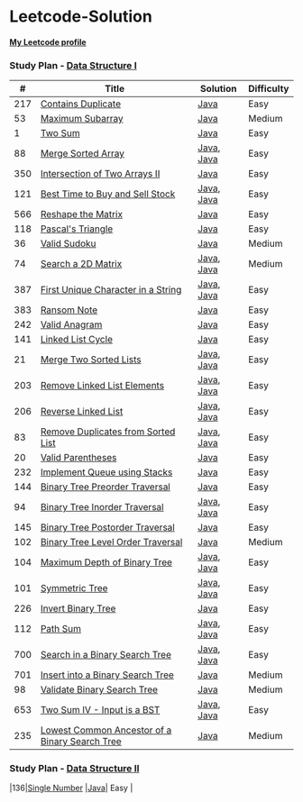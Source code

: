 # Leetcode-Solution

#### [My Leetcode profile](https://leetcode.com/AmyChang/)

### Study Plan - [Data Structure I](https://leetcode.com/study-plan/data-structure/?progress=fv6jie5)
| # | Title     | Solution     | Difficulty |
|---| --------- | ------------ | ---------- |
|217|[Contains Duplicate](https://leetcode.com/submissions/detail/769941432/) | [Java](https://github.com/coco40725/Leetcode-Solution/blob/master/No.201-300/217.Contains_Duplicate/src/Solution.java) | Easy |
|53|[Maximum Subarray](https://leetcode.com/submissions/detail/769956523/) | [Java](https://github.com/coco40725/Leetcode-Solution/blob/master/No.1-100/53.Maximum_Subarray/src/Solution.java) | Medium |
|1|[Two Sum](https://leetcode.com/submissions/detail/769956914/)| [Java](https://github.com/coco40725/Leetcode-Solution/blob/master/No.1-100/1.Two_Sum/src/Solution.java) | Easy |
|88|[Merge Sorted Array](https://leetcode.com/submissions/detail/770016650/)|[Java](https://github.com/coco40725/Leetcode-Solution/blob/master/No.1-100/88.MergeSortedArray/src/Solution.java), [Java](https://github.com/coco40725/Leetcode-Solution/blob/master/No.1-100/88.MergeSortedArray/src/Solution1.java) | Easy |
|350|[Intersection of Two Arrays II](https://leetcode.com/submissions/detail/770628396/)|[Java](https://github.com/coco40725/Leetcode-Solution/blob/master/No.301-400/350.Intersection_of_Two_Arrays_II/src/Solution.java) | Easy |
|121|[Best Time to Buy and Sell Stock](https://leetcode.com/submissions/detail/770628670/)|[Java](https://github.com/coco40725/Leetcode-Solution/blob/master/No.101-200/121.Best_Time_to_Buy_and_Sell_Stock/src/Solution.java), [Java](https://github.com/coco40725/Leetcode-Solution/blob/master/No.101-200/121.Best_Time_to_Buy_and_Sell_Stock/src/Solution1.java) | Easy |
|566|[Reshape the Matrix](https://leetcode.com/submissions/detail/771480427/)|[Java](https://github.com/coco40725/Leetcode-Solution/blob/master/No.501-600/566.Reshape_the_Matrix/src/Solution.java) | Easy |
|118|[Pascal's Triangle](https://leetcode.com/submissions/detail/771480643/)|[Java](https://github.com/coco40725/Leetcode-Solution/blob/master/No.101-200/118.Pascal_triangle/src/Solution.java) | Easy|
|36|[Valid Sudoku](https://leetcode.com/submissions/detail/773865508/)|[Java](https://github.com/coco40725/Leetcode-Solution/blob/master/No.1-100/36.ValidSudoku/src/Solution.java) | Medium |
|74|[Search a 2D Matrix](https://leetcode.com/submissions/detail/773865592/)|[Java](https://github.com/coco40725/Leetcode-Solution/blob/master/No.1-100/74.Search_a_2D_Matrix/src/Solution.java), [Java](https://github.com/coco40725/Leetcode-Solution/blob/master/No.1-100/74.Search_a_2D_Matrix/src/Solution1.java) | Medium |
|387|[First Unique Character in a String](https://leetcode.com/submissions/detail/773865803/) |[Java](https://github.com/coco40725/Leetcode-Solution/blob/master/No.301-400/387.FirstUniqueCharacterinaString/src/Solution.java), [Java](https://github.com/coco40725/Leetcode-Solution/blob/master/No.301-400/387.FirstUniqueCharacterinaString/src/Solution1.java) | Easy |
|383|[Ransom Note](https://leetcode.com/submissions/detail/773865858/)|[Java](https://github.com/coco40725/Leetcode-Solution/blob/master/No.301-400/383.RansomNote/src/Solution.java)| Easy |
|242|[Valid Anagram](https://leetcode.com/submissions/detail/773865927/)|[Java](https://github.com/coco40725/Leetcode-Solution/blob/master/No.201-300/242.ValidAnagram/src/Solution.java) | Easy |
|141|[Linked List Cycle](https://leetcode.com/submissions/detail/773866062/)|[Java](https://github.com/coco40725/Leetcode-Solution/blob/master/No.101-200/141.LinkedListCycle/src/Solution.java) | Easy |
|21|[Merge Two Sorted Lists](https://leetcode.com/submissions/detail/773930093/)|[Java](https://github.com/coco40725/Leetcode-Solution/blob/master/No.1-100/21.MergeTwoSortedLists/src/Solution.java), [Java](https://github.com/coco40725/Leetcode-Solution/blob/master/No.1-100/21.MergeTwoSortedLists/src/Solution1.java) | Easy |
|203|[Remove Linked List Elements](https://leetcode.com/submissions/detail/774037033/)|[Java](https://github.com/coco40725/Leetcode-Solution/blob/master/No.201-300/203.RemoveLinkedListElements/src/Solution.java), [Java](https://github.com/coco40725/Leetcode-Solution/blob/master/No.201-300/203.RemoveLinkedListElements/src/Solution1.java) | Easy |
|206|[Reverse Linked List](https://leetcode.com/submissions/detail/775627179/)|[Java](https://github.com/coco40725/Leetcode-Solution/blob/master/No.201-300/206.ReverseLinkedList/src/Solution.java), [Java](https://github.com/coco40725/Leetcode-Solution/blob/master/No.201-300/206.ReverseLinkedList/src/Solution1.java) | Easy |
|83|[Remove Duplicates from Sorted List](https://leetcode.com/submissions/detail/774962577/)|[Java](https://github.com/coco40725/Leetcode-Solution/blob/master/No.1-100/83.RemoveDuplicatesfromSortedList/src/Solution.java), [Java](https://github.com/coco40725/Leetcode-Solution/blob/master/No.1-100/83.RemoveDuplicatesfromSortedList/src/Solution1.java) | Easy |
|20|[Valid Parentheses](https://leetcode.com/submissions/detail/776809895/)|[Java](https://github.com/coco40725/Leetcode-Solution/blob/master/No.1-100/20.ValidParentheses/src/Solution.java) | Easy |
|232|[Implement Queue using Stacks](https://leetcode.com/submissions/detail/777342996/)|[Java](https://github.com/coco40725/Leetcode-Solution/blob/master/No.201-300/232.ImplementQueueusingStacks/src/MyQueue1.java)| Easy |
|144|[Binary Tree Preorder Traversal](https://leetcode.com/submissions/detail/777487287/)|[Java](https://github.com/coco40725/Leetcode-Solution/blob/master/No.101-200/144.BinaryTreePreorderTraversal/src/Solution.java) | Easy |
|94|[Binary Tree Inorder Traversal](https://leetcode.com/submissions/detail/777515262/)|[Java](https://github.com/coco40725/Leetcode-Solution/blob/master/No.1-100/74.Search_a_2D_Matrix/src/Solution.java), [Java](https://github.com/coco40725/Leetcode-Solution/blob/master/No.1-100/74.Search_a_2D_Matrix/src/Solution1.java) | Easy |
|145|[Binary Tree Postorder Traversal](https://leetcode.com/submissions/detail/777578966/)|[Java](https://github.com/coco40725/Leetcode-Solution/blob/master/No.101-200/145.BinaryTreePostorderTraversal/src/Solution.java) | Easy |
|102|[Binary Tree Level Order Traversal](https://leetcode.com/submissions/detail/779233402/)|[Java](https://github.com/coco40725/Leetcode-Solution/blob/master/No.101-200/102.BinaryTreeLevelOrderTraversal/src/Solution.java)| Medium |
|104|[Maximum Depth of Binary Tree](https://leetcode.com/submissions/detail/779262190/)|[Java](https://github.com/coco40725/Leetcode-Solution/blob/master/No.101-200/104.MaximumDepthofBinaryTree/src/Solution.java), [Java](https://github.com/coco40725/Leetcode-Solution/blob/master/No.101-200/104.MaximumDepthofBinaryTree/src/Solution1.java)| Easy |
|101|[Symmetric Tree](https://leetcode.com/submissions/detail/779283185/) |[Java](https://github.com/coco40725/Leetcode-Solution/blob/master/No.101-200/101.SymmetricTree/src/Solution.java), [Java](https://github.com/coco40725/Leetcode-Solution/blob/master/No.101-200/101.SymmetricTree/src/Solution1.java)| Easy |
|226|[Invert Binary Tree](https://leetcode.com/submissions/detail/791915710/) |[Java](https://github.com/coco40725/Leetcode-Solution/blob/master/No.201-300/226.InvertBinaryTree/src/Solution.java)| Easy |
|112|[Path Sum](https://leetcode.com/submissions/detail/803437652/) |[Java](https://github.com/coco40725/Leetcode-Solution/blob/master/No.101-200/112.PathSum/src/Solution.java), [Java](https://github.com/coco40725/Leetcode-Solution/blob/master/No.101-200/112.PathSum/src/Solution1.java)| Easy |
|700|[Search in a Binary Search Tree](https://leetcode.com/submissions/detail/801781282/) |[Java](https://github.com/coco40725/Leetcode-Solution/blob/master/No.601-700/700.SearchinaBinarySearchTree/src/Solution.java), [Java](https://github.com/coco40725/Leetcode-Solution/blob/master/No.601-700/700.SearchinaBinarySearchTree/src/Solution1.java)| Easy |
|701|[Insert into a Binary Search Tree](https://leetcode.com/submissions/detail/801792057/) |[Java](https://github.com/coco40725/Leetcode-Solution/blob/master/No.701-800/701.InsertintoaBinarySearchTree/src/Solution.java)| Medium |
|98|[Validate Binary Search Tree](https://leetcode.com/submissions/detail/801913909/) |[Java](https://github.com/coco40725/Leetcode-Solution/blob/master/No.1-100/98.ValidateBinarySearchTree/src/Solution.java)| Medium |
|653|[Two Sum IV - Input is a BST](https://leetcode.com/submissions/detail/803435217/) |[Java](https://github.com/coco40725/Leetcode-Solution/blob/master/No.601-700/653.TwoSumIVInputisaBST/src/Solution.java), [Java](https://github.com/coco40725/Leetcode-Solution/blob/master/No.601-700/653.TwoSumIVInputisaBST/src/Solution1.java)| Easy |
|235|[Lowest Common Ancestor of a Binary Search Tree](https://leetcode.com/submissions/detail/771734313/) |[Java](https://github.com/coco40725/Leetcode-Solution/blob/master/No.201-300/235.LowestCommonAncestorofaBinarySearchTree/src/Solution.java)| Medium |


### Study Plan - [Data Structure II](https://leetcode.com/study-plan/data-structure/?progress=fv6jie5)
|136|[Single Number](https://leetcode.com/submissions/detail/803450020/) |[Java](https://github.com/coco40725/Leetcode-Solution/blob/master/No.201-300/235.LowestCommonAncestorofaBinarySearchTree/src/Solution.java)| Easy |

